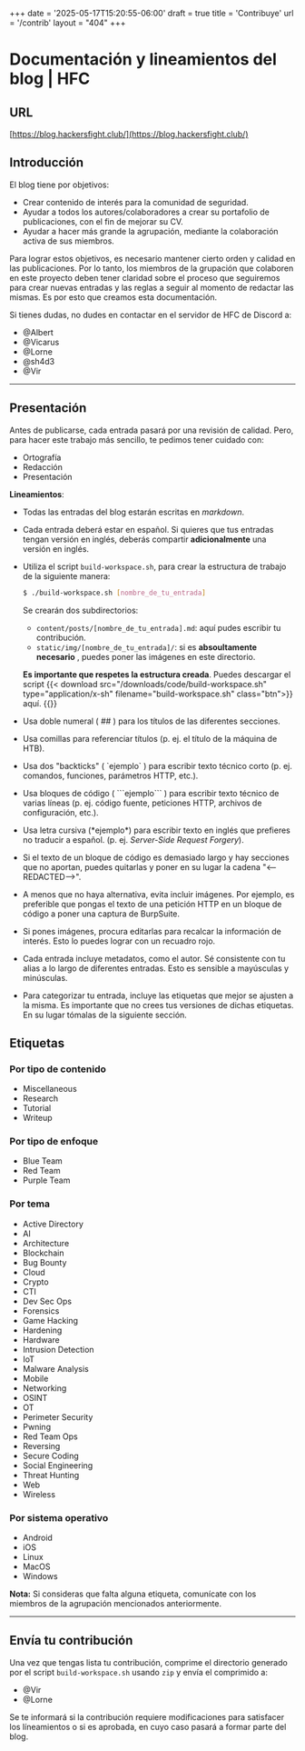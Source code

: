 +++
date = '2025-05-17T15:20:55-06:00'
draft = true
title = 'Contribuye'
url = '/contrib'
layout = "404"
+++

# Documentación y lineamientos del blog | HFC

## URL

[https://blog.hackersfight.club/](https://blog.hackersfight.club/)

## Introducción

El blog tiene por objetivos:

- Crear contenido de interés para la comunidad de seguridad.
- Ayudar a todos los autores/colaboradores a crear su portafolio de publicaciones, con el fin de mejorar su CV.
- Ayudar a hacer más grande la agrupación, mediante la colaboración activa de sus miembros.

Para lograr estos objetivos, es necesario mantener cierto orden y calidad en las publicaciones. Por lo tanto, los miembros
de la grupación que colaboren en este proyecto deben tener claridad sobre el proceso que seguiremos para crear nuevas entradas
y las reglas a seguir al momento de redactar las mismas. Es por esto que creamos esta documentación.

Si tienes dudas, no dudes en contactar en el servidor de HFC de Discord a:

- @Albert
- @Vicarus
- @Lorne
- @sh4d3
- @Vir

---

## Presentación

Antes de publicarse, cada entrada pasará por una revisión de calidad. Pero, para hacer este trabajo más sencillo, te pedimos tener cuidado con:

- Ortografía
- Redacción
- Presentación

**Lineamientos**:

- Todas las entradas del blog estarán escritas en _markdown_.
- Cada entrada deberá estar en español. Si quieres que tus entradas tengan versión en inglés, deberás compartir **adicionalmente** una versión en inglés.
- Utiliza el script `build-workspace.sh`, para crear la estructura de trabajo de la
  siguiente manera:

  ```bash
  $ ./build-workspace.sh [nombre_de_tu_entrada]
  ```

  Se crearán dos subdirectorios:

  - `content/posts/[nombre_de_tu_entrada].md`: aquí pudes escribir tu contribución.
  - `static/img/[nombre_de_tu_entrada]/`: si es **absoultamente necesario** , puedes poner las imágenes en este directorio.

  **Es importante que respetes la estructura creada**. Puedes descargar el script
  {{< download src="/downloads/code/build-workspace.sh"
    type="application/x-sh" filename="build-workspace.sh"  class="btn">}}
  aquí.
  {{</download >}}

- Usa doble numeral ( ## ) para los títulos de las diferentes secciones.
- Usa comillas para referenciar títulos (p. ej. el título de la máquina de HTB).
- Usa dos "backticks" ( \`ejemplo\` ) para escribir texto técnico corto (p. ej. comandos, funciones, parámetros HTTP, etc.).
- Usa bloques de código ( \`\`\`ejemplo\`\`\` ) para escribir texto técnico de varias líneas (p. ej. código fuente, peticiones HTTP, archivos de configuración, etc.).
- Usa letra cursiva (\*ejemplo\*) para escribir texto en inglés que prefieres no traducir a español. (p. ej. _Server-Side Request Forgery_).
- Si el texto de un bloque de código es demasiado largo y hay secciones que no aportan, puedes quitarlas y poner en su lugar la cadena "<--REDACTED-->".
- A menos que no haya alternativa, evita incluir imágenes. Por ejemplo, es preferible que pongas el texto de una petición HTTP en un bloque de código a poner una captura de BurpSuite.
- Si pones imágenes, procura editarlas para recalcar la información de interés. Esto lo puedes lograr con un recuadro rojo.
- Cada entrada incluye metadatos, como el autor. Sé consistente con tu alias a lo largo de diferentes entradas. Esto es sensible a mayúsculas y minúsculas.
- Para categorizar tu entrada, incluye las etiquetas que mejor se ajusten a la misma. Es importante que no crees tus versiones de dichas etiquetas. En su lugar tómalas de la siguiente sección.

## Etiquetas

### Por tipo de contenido

- Miscellaneous
- Research
- Tutorial
- Writeup

### Por tipo de enfoque

- Blue Team
- Red Team
- Purple Team

### Por tema

- Active Directory
- AI
- Architecture
- Blockchain
- Bug Bounty
- Cloud
- Crypto
- CTI
- Dev Sec Ops
- Forensics
- Game Hacking
- Hardening
- Hardware
- Intrusion Detection
- IoT
- Malware Analysis
- Mobile
- Networking
- OSINT
- OT
- Perimeter Security
- Pwning
- Red Team Ops
- Reversing
- Secure Coding
- Social Engineering
- Threat Hunting
- Web
- Wireless

### Por sistema operativo

- Android
- iOS
- Linux
- MacOS
- Windows

**Nota:** Si consideras que falta alguna etiqueta, comunícate con los miembros de la agrupación mencionados anteriormente.

---

## Envía tu contribución

Una vez que tengas lista tu contribución, comprime el directorio generado por el script
`build-workspace.sh` usando `zip` y envía el comprimido a:

- @Vir
- @Lorne

Se te informará si la contribución requiere modificaciones para satisfacer los líneamientos o si
es aprobada, en cuyo caso pasará a formar parte del blog.
